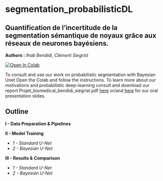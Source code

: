 # segmentation_probabilisticDL
## Quantification de l’incertitude de la segmentation sémantique de noyaux grâce aux réseaux de neurones bayésiens.

**Authors :** *Ihab Bendidi*, *Clément Siegrist*

[![Open In Colab](https://colab.research.google.com/assets/colab-badge.svg)](https://colab.research.google.com/github/clementsiegrist/segmentation_probabilisticDL/blob/main/bayesiannet_segmentation.ipynb)

To consult and use our work on probabilistic segmentation with Bayesian Unet Open the Colab and follow the instructions. To learn more about our motivations and probabilistic deep-learning consult and download our report Projet_biomedical_bendidi_siegrist.pdf [here](https://github.com/clementsiegrist/segmentation_probabilisticDL/blob/main/segmentation_probabiliste.pdf) or/and [here](https://github.com/clementsiegrist/segmentation_probabilisticDL/blob/main/Prez_seg_bay.pdf) for our oral presentation slides. 

## Outline 

**I - Data Preparation & Pipelines**

**II - Model Training**
- *1 - Standard U-Net*
- *2 - Bayesian U-Net*

**III - Results & Comparison**
- *1 - Standard U-Net*
- *2 - Bayesian U-Net*


